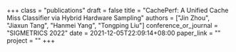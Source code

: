 +++
class = "publications"
draft = false
title = "CachePerf: A Unified Cache Miss Classifier via Hybrid Hardware Sampling"
authors = ["Jin Zhou", "Jiaxun Tang", "Hanmei Yang", "Tongping Liu"]
conference_or_journal = "SIGMETRICS 2022"
date = 2021-12-05T22:09:14+08:00
paper_link = ""
project = ""
+++